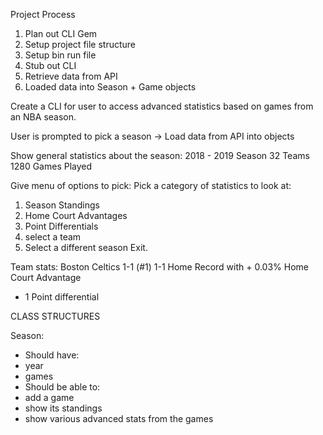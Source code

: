 Project Process
1. Plan out CLI Gem
2. Setup project file structure
3. Setup bin run file
4. Stub out CLI
5. Retrieve data from API
6. Loaded data into Season + Game objects


Create a CLI for user to access advanced statistics based on games from an NBA season.

User is prompted to pick a season -> Load data from API into objects

Show general statistics about the season:
2018 - 2019 Season
32 Teams
1280 Games Played

Give menu of options to pick:
Pick a category of statistics to look at:
1. Season Standings
2. Home Court Advantages
3. Point Differentials
4. select a team
5. Select a different season
Exit.


Team stats:
Boston Celtics 
1-1 (#1)
1-1 Home Record with + 0.03% Home Court Advantage
+ 1 Point differential

CLASS STRUCTURES

Season:
- Should have:
 - year
 - games
- Should be able to:
 - add a game
 - show its standings
 - show various advanced stats from the games

